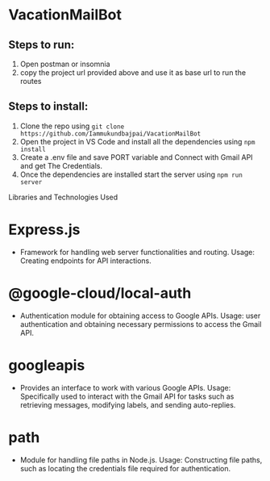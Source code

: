 # VacationMailBot 

## Steps to run:
1. Open postman or insomnia
2. copy the project url provided above and use it as base url to run the routes 

## Steps to install:

1. Clone the repo using  ```git clone https://github.com/Iammukundbajpai/VacationMailBot```
2. Open the project in VS Code and install all the dependencies using ```npm install```
3. Create a .env file and save PORT variable and Connect with Gmail API and get The Credentials.
4. Once the dependencies are installed start the server using  ```npm run server```

Libraries and Technologies Used

# Express.js  
- Framework for handling web server functionalities and routing.
Usage: Creating endpoints for API interactions.

# @google-cloud/local-auth 
- Authentication module for obtaining access to Google APIs.
Usage: user authentication and obtaining necessary permissions to access the Gmail API.

# googleapis
- Provides an interface to work with various Google APIs.
Usage: Specifically used to interact with the Gmail API for tasks such as retrieving messages, modifying labels, and sending auto-replies.

# path
- Module for handling file paths in Node.js.
Usage: Constructing file paths, such as locating the credentials file required for authentication.
